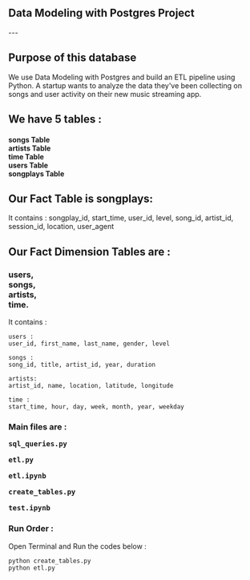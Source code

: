 <h2>Data Modeling with Postgres Project</h2>
---

<h2>Purpose of this database </h2>
<p>
    We use Data Modeling with Postgres and build an ETL pipeline using Python. A startup wants to analyze the data they've been collecting on songs and user activity on their new music streaming app.
</p>

<h2>
    We have 5 tables :
</h2>
<h4>
    songs Table<br>
    artists Table<br>
    time Table<br>
    users Table<br>
    songplays Table<br>
    
</h4>
<h2>
    Our Fact Table is songplays:
</h2>
<p>
    It contains :
    songplay_id, start_time, user_id, level, song_id, artist_id, session_id, location, user_agent
</p>

<h2>
    Our Fact Dimension Tables are :<br>
</h2>
<h3>
    users,<br>
    songs,<br>
    artists,<br>
    time.<br>
    
</h3>

<p>
    It contains :<br>
    
    users :
    user_id, first_name, last_name, gender, level
    
    songs :
    song_id, title, artist_id, year, duration
    
    artists:
    artist_id, name, location, latitude, longitude
    
    time :
    start_time, hour, day, week, month, year, weekday

</p>

<h3>
    Main files are :<br>
    
    sql_queries.py
    
    etl.py
    
    etl.ipynb
    
    create_tables.py
    
    test.ipynb
    
</h3>

<h3>
    Run Order :
</h3>

<p>
    Open Terminal and Run the codes below :
    
    python create_tables.py 
    python etl.py 

</p>